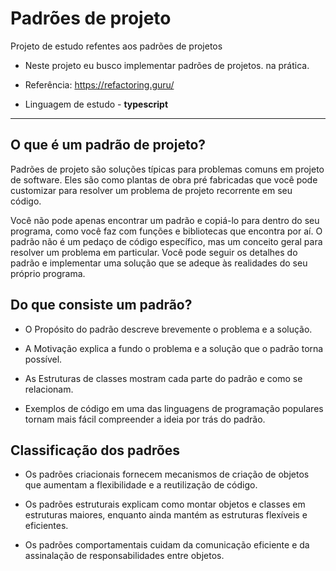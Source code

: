 # Padrões de projeto
Projeto de estudo refentes aos padrões de projetos

* Neste projeto eu busco implementar padrões de projetos. na prática.

* Referência:
https://refactoring.guru/

* Linguagem de estudo - **typescript**
____

## O que é um padrão de projeto?

Padrões de projeto são soluções típicas para problemas comuns em projeto de software. Eles são como plantas de obra pré fabricadas que você pode customizar para resolver um problema de projeto recorrente em seu código.

Você não pode apenas encontrar um padrão e copiá-lo para dentro do seu programa, como você faz com funções e bibliotecas que encontra por aí. O padrão não é um pedaço de código específico, mas um conceito geral para resolver um problema em particular. Você pode seguir os detalhes do padrão e implementar uma solução que se adeque às realidades do seu próprio programa.

## Do que consiste um padrão?

* O Propósito do padrão descreve brevemente o problema e a solução.

* A Motivação explica a fundo o problema e a solução que o padrão torna possível.

* As Estruturas de classes mostram cada parte do padrão e como se relacionam.

* Exemplos de código em uma das linguagens de programação populares tornam mais fácil compreender a ideia por trás do padrão.

## Classificação dos padrões

* Os padrões criacionais fornecem mecanismos de criação de objetos que aumentam a flexibilidade e a reutilização de código.

* Os padrões estruturais explicam como montar objetos e classes em estruturas maiores, enquanto ainda mantém as estruturas flexíveis e eficientes.

* Os padrões comportamentais cuidam da comunicação eficiente e da assinalação de responsabilidades entre objetos.